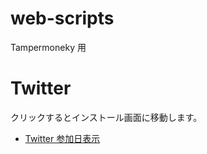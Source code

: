 # web-scripts
Tampermoneky 用

# Twitter 
クリックするとインストール画面に移動します。
- [Twitter 参加日表示](https://github.com/SimplyRin/web-scripts/raw/master/Twitter/Twitter%20%E5%8F%82%E5%8A%A0%E6%97%A5%E8%A1%A8%E7%A4%BA.user.js)
